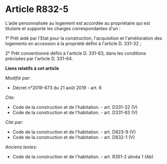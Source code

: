 # Article R832-5

L'aide personnalisée au logement est accordée au propriétaire qui est titulaire et supporte les charges correspondantes
d'un : 

1° Prêt aidé par l'Etat pour la construction, l'acquisition et l'amélioration des logements en accession à la propriété
défini à l'article D. 331-32 ; 

2° Prêt conventionné défini à l'article D. 331-63, dans les conditions précisées par l'article D. 331-64.

**Liens relatifs à cet article**

_Modifié par_:

  - Décret n°2019-873 du 21 août 2019 - art. 6

_Cite_:

  - Code de la construction et de l'habitation. - art. D331-32 (V)
  - Code de la construction et de l'habitation. - art. D331-63 (V)

_Cité par_:

  - Code de la construction et de l'habitation. - art. D823-9 (V)
  - Code de la construction et de l'habitation. - art. D832-1 (V)

_Anciens textes_:

  - Code de la construction et de l'habitation. - art. R351-2 alinéa 1 (Ab)
